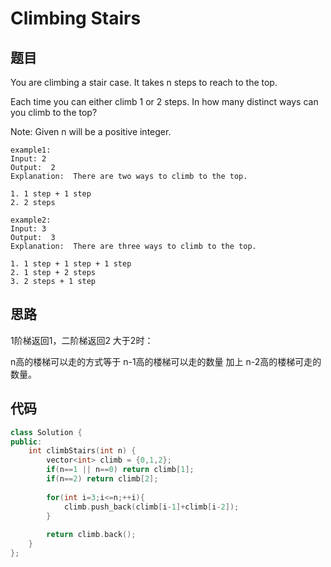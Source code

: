 # Climbing Stairs

## 题目

You are climbing a stair case. It takes n steps to reach to the top.

Each time you can either climb 1 or 2 steps. In how many distinct ways can you climb to the top?

Note: Given n will be a positive integer.

```
example1:
Input: 2
Output:  2
Explanation:  There are two ways to climb to the top.

1. 1 step + 1 step
2. 2 steps

example2:
Input: 3
Output:  3
Explanation:  There are three ways to climb to the top.

1. 1 step + 1 step + 1 step
2. 1 step + 2 steps
3. 2 steps + 1 step

```

## 思路
   1阶梯返回1，二阶梯返回2 大于2时：
   
   n高的楼梯可以走的方式等于 n-1高的楼梯可以走的数量 加上 n-2高的楼梯可走的数量。

## 代码

```cpp
class Solution {
public:
    int climbStairs(int n) {
        vector<int> climb = {0,1,2};
        if(n==1 || n==0) return climb[1];
        if(n==2) return climb[2];
        
        for(int i=3;i<=n;++i){
            climb.push_back(climb[i-1]+climb[i-2]);
        }
        
        return climb.back();
    }
};

```
